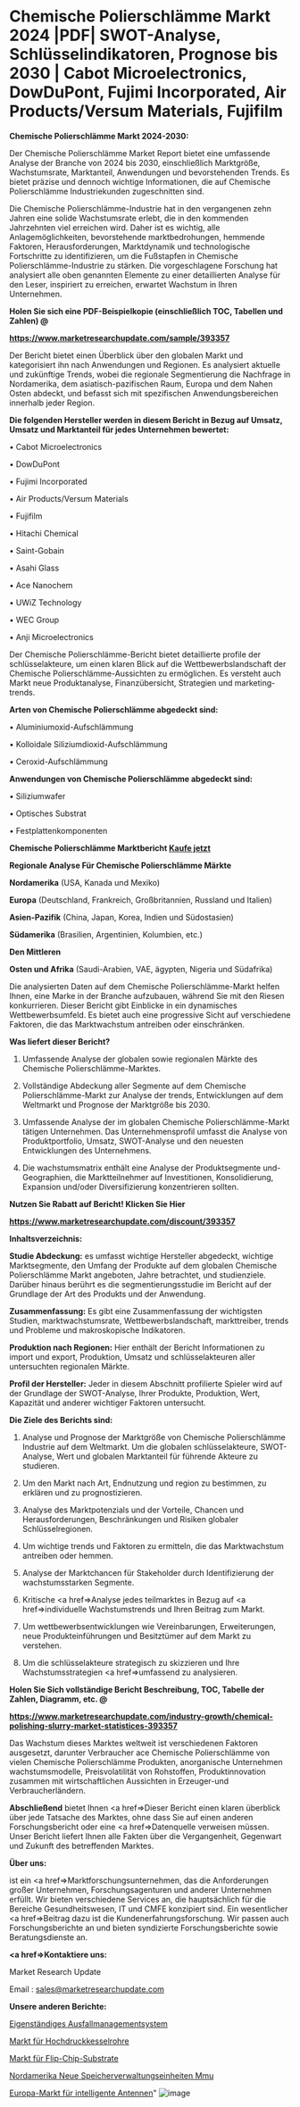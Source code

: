 # Chemische Polierschlämme Markt 2024 |PDF| SWOT-Analyse, Schlüsselindikatoren, Prognose bis 2030 | Cabot Microelectronics, DowDuPont, Fujimi Incorporated, Air Products/Versum Materials, Fujifilm

<strong>Chemische Polierschlämme Markt 2024-2030:</strong>

Der Chemische Polierschlämme Market Report bietet eine umfassende Analyse der Branche von 2024 bis 2030, einschließlich Marktgröße, Wachstumsrate, Marktanteil, Anwendungen und bevorstehenden Trends. Es bietet präzise und dennoch wichtige Informationen, die auf Chemische Polierschlämme Industriekunden zugeschnitten sind.

Die Chemische Polierschlämme-Industrie hat in den vergangenen zehn Jahren eine solide Wachstumsrate erlebt, die in den kommenden Jahrzehnten viel erreichen wird. Daher ist es wichtig, alle Anlagemöglichkeiten, bevorstehende marktbedrohungen, hemmende Faktoren, Herausforderungen, Marktdynamik und technologische Fortschritte zu identifizieren, um die Fußstapfen in Chemische Polierschlämme-Industrie zu stärken. Die vorgeschlagene Forschung hat analysiert alle oben genannten Elemente zu einer detaillierten Analyse für den Leser, inspiriert zu erreichen, erwartet Wachstum in Ihren Unternehmen.



<strong>Holen Sie sich eine PDF-Beispielkopie (einschließlich TOC, Tabellen und Zahlen) @
</strong>

<strong><a href=https://www.marketresearchupdate.com/sample/393357>

<strong>https://www.marketresearchupdate.com/sample/393357</u></font></a></strong></strong>

Der Bericht bietet einen Überblick über den globalen Markt und kategorisiert ihn nach Anwendungen und Regionen. Es analysiert aktuelle und zukünftige Trends, wobei die regionale Segmentierung die Nachfrage in Nordamerika, dem asiatisch-pazifischen Raum, Europa und dem Nahen Osten abdeckt, und befasst sich mit spezifischen Anwendungsbereichen innerhalb jeder Region.



<strong>Die folgenden Hersteller werden in diesem Bericht in Bezug auf Umsatz, Umsatz und Marktanteil für jedes Unternehmen bewertet:</strong>

• Cabot Microelectronics

• DowDuPont

• Fujimi Incorporated

• Air Products/Versum Materials

• Fujifilm

• Hitachi Chemical

• Saint-Gobain

• Asahi Glass

• Ace Nanochem

• UWiZ Technology

• WEC Group

• Anji Microelectronics

Der Chemische Polierschlämme-Bericht bietet detaillierte profile der schlüsselakteure, um einen klaren Blick auf die Wettbewerbslandschaft der Chemische Polierschlämme-Aussichten zu ermöglichen. Es versteht auch Markt neue Produktanalyse, Finanzübersicht, Strategien und marketing-trends.



<strong>Arten von Chemische Polierschlämme abgedeckt sind:</strong>

• Aluminiumoxid-Aufschlämmung

• Kolloidale Siliziumdioxid-Aufschlämmung

• Ceroxid-Aufschlämmung



<strong>Anwendungen von Chemische Polierschlämme abgedeckt sind:</strong>

• Siliziumwafer

• Optisches Substrat

• Festplattenkomponenten



<strong>Chemische Polierschlämme Marktbericht <a href=https://www.marketresearchupdate.com/buynow/393357>Kaufe jetzt</a></strong>



<strong>Regionale Analyse Für Chemische Polierschlämme Märkte</strong>



<strong>Nordamerika</strong> (USA, Kanada und Mexiko)



<strong>Europa</strong> (Deutschland, Frankreich, Großbritannien, Russland und Italien)



<strong>Asien-Pazifik</strong> (China, Japan, Korea, Indien und Südostasien)



<strong>Südamerika</strong> (Brasilien, Argentinien, Kolumbien, etc.)



<strong>Den Mittleren</strong> 

<strong>Osten und Afrika</strong> (Saudi-Arabien, VAE, ägypten, Nigeria und Südafrika)

Die analysierten Daten auf dem Chemische Polierschlämme-Markt helfen Ihnen, eine Marke in der Branche aufzubauen, während Sie mit den Riesen konkurrieren. Dieser Bericht gibt Einblicke in ein dynamisches Wettbewerbsumfeld. Es bietet auch eine progressive Sicht auf verschiedene Faktoren, die das Marktwachstum antreiben oder einschränken.



<strong>Was liefert dieser Bericht?</strong>

1. Umfassende Analyse der globalen sowie regionalen Märkte des Chemische Polierschlämme-Marktes.

2. Vollständige Abdeckung aller Segmente auf dem Chemische Polierschlämme-Markt zur Analyse der trends, Entwicklungen auf dem Weltmarkt und Prognose der Marktgröße bis 2030.

3. Umfassende Analyse der im globalen Chemische Polierschlämme-Markt tätigen Unternehmen. Das Unternehmensprofil umfasst die Analyse von Produktportfolio, Umsatz, SWOT-Analyse und den neuesten Entwicklungen des Unternehmens.

4. Die wachstumsmatrix enthält eine Analyse der Produktsegmente und-Geographien, die Marktteilnehmer auf Investitionen, Konsolidierung, Expansion und/oder Diversifizierung konzentrieren sollten.



<strong>Nutzen Sie Rabatt auf Bericht! Klicken Sie Hier
</strong>

<strong><a href=https://www.marketresearchupdate.com/discount/393357>https://www.marketresearchupdate.com/discount/393357</b></u></font></strong></a>



<strong>Inhaltsverzeichnis:</strong>



<strong>Studie Abdeckung:</strong> es umfasst wichtige Hersteller abgedeckt, wichtige Marktsegmente, den Umfang der Produkte auf dem globalen Chemische Polierschlämme Markt angeboten, Jahre betrachtet, und studienziele. Darüber hinaus berührt es die segmentierungsstudie im Bericht auf der Grundlage der Art des Produkts und der Anwendung.



<strong>Zusammenfassung:</strong> Es gibt eine Zusammenfassung der wichtigsten Studien, marktwachstumsrate, Wettbewerbslandschaft, markttreiber, trends und Probleme und makroskopische Indikatoren.



<strong>Produktion nach Regionen:</strong> Hier enthält der Bericht Informationen zu import und export, Produktion, Umsatz und schlüsselakteuren aller untersuchten regionalen Märkte.



<strong>Profil der Hersteller:</strong> Jeder in diesem Abschnitt profilierte Spieler wird auf der Grundlage der SWOT-Analyse, Ihrer Produkte, Produktion, Wert, Kapazität und anderer wichtiger Faktoren untersucht.



<strong>Die Ziele des Berichts sind:</strong>

1) Analyse und Prognose der Marktgröße von Chemische Polierschlämme Industrie auf dem Weltmarkt.
Um die globalen schlüsselakteure, SWOT-Analyse, Wert und globalen Marktanteil für führende Akteure zu studieren.

2) Um den Markt nach Art, Endnutzung und region zu bestimmen, zu erklären und zu prognostizieren.

3) Analyse des Marktpotenzials und der Vorteile, Chancen und Herausforderungen, Beschränkungen und Risiken globaler Schlüsselregionen.

4) Um wichtige trends und Faktoren zu ermitteln, die das Marktwachstum antreiben oder hemmen.

5) Analyse der Marktchancen für Stakeholder durch Identifizierung der wachstumsstarken Segmente.

6) Kritische <a href=>Analyse</a> jedes teilmarktes in Bezug auf <a href=>individuelle</a> Wachstumstrends und Ihren Beitrag zum Markt.

7) Um wettbewerbsentwicklungen wie Vereinbarungen, Erweiterungen, neue Produkteinführungen und Besitztümer auf dem Markt zu verstehen.

8) Um die schlüsselakteure strategisch zu skizzieren und Ihre Wachstumsstrategien <a href=>umfassend</a> zu analysieren.



<strong>Holen Sie Sich vollständige Bericht Beschreibung, TOC, Tabelle der Zahlen, Diagramm, etc. @ </strong>

<strong><a href=https://www.marketresearchupdate.com/industry-growth/chemical-polishing-slurry-market-statistices-393357>https://www.marketresearchupdate.com/industry-growth/chemical-polishing-slurry-market-statistices-393357</a></font></strong>

Das Wachstum dieses Marktes weltweit ist verschiedenen Faktoren ausgesetzt, darunter Verbraucher ace Chemische Polierschlämme von vielen Chemische Polierschlämme Produkten, anorganische Unternehmen wachstumsmodelle, Preisvolatilität von Rohstoffen, Produktinnovation zusammen mit wirtschaftlichen Aussichten in Erzeuger-und Verbraucherländern.



<strong>Abschließend</strong> bietet Ihnen <a href=>Dieser</a> Bericht einen klaren überblick über jede Tatsache des Marktes, ohne dass Sie auf einen anderen Forschungsbericht oder eine <a href=>Datenquelle</a> verweisen müssen. Unser Bericht liefert Ihnen alle Fakten über die Vergangenheit, Gegenwart und Zukunft des betreffenden Marktes.



<strong>Über uns:</strong>

 ist ein <a href=>Marktfors</a>chungsunternehmen, das die Anforderungen großer Unternehmen, Forschungsagenturen und anderer Unternehmen erfüllt. Wir bieten verschiedene Services an, die hauptsächlich für die Bereiche Gesundheitswesen, IT und CMFE konzipiert sind. Ein wesentlicher <a href=>Beitrag</a> dazu ist die Kundenerfahrungsforschung. Wir passen auch Forschungsberichte an und bieten syndizierte Forschungsberichte sowie Beratungsdienste an.



<strong><a href=>Kontaktiere uns:</a></strong>

Market Research Update

Email : sales@marketresearchupdate.com



<strong>Unsere anderen Berichte:</strong>

<a href=https://www.linkedin.com/pulse/standalone-outage-management-system>Eigenständiges Ausfallmanagementsystem</a>

<a href=https://www.linkedin.com/pulse/high-pressure-boiler-tube-market-size-share-outlook>Markt für Hochdruckkesselrohre</a>

<a href=https://www.linkedin.com/pulse/flip-chip-substrate-market-analysis-segment-region>Markt für Flip-Chip-Substrate</a>

<a href=https://www.linkedin.com/pulse/north-america-new-memory-management-units-mmu>Nordamerika Neue Speicherverwaltungseinheiten Mmu</a>

<a href=https://www.linkedin.com/pulse/europe-smart-antenna-market-2023-top-industry-trend-segments>Europa-Markt für intelligente Antennen</a>"
![image](https://github.com/meghapanth/markettrends/assets/163847665/50024f81-b887-4a50-a5e4-41c5fad5cddb)
